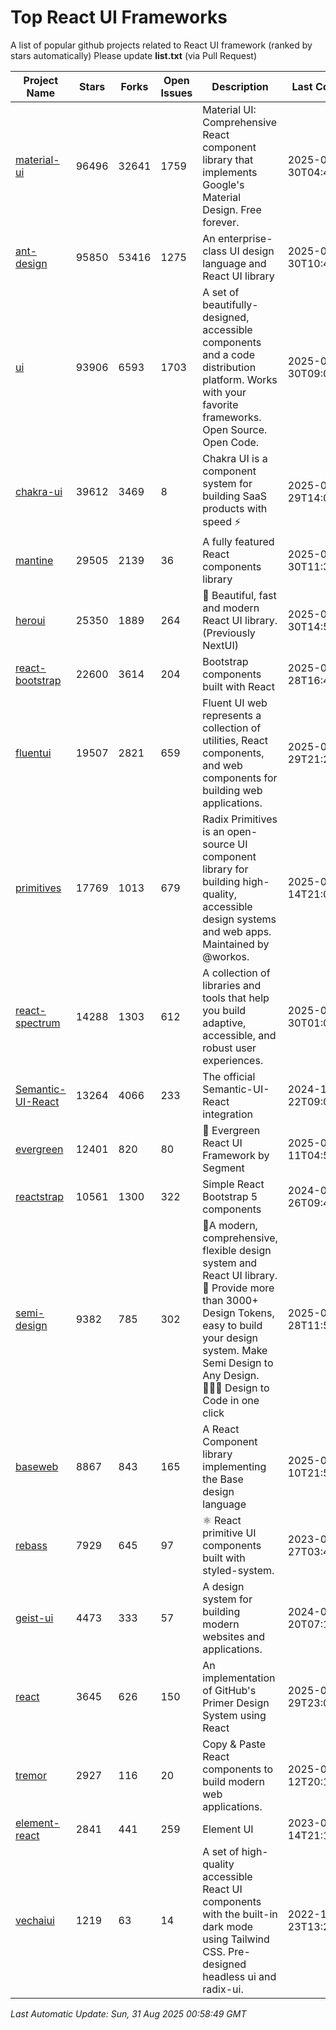 # Top React UI Frameworks

A list of popular github projects related to React UI framework (ranked by stars automatically)
Please update **list.txt** (via Pull Request)

| Project Name | Stars | Forks | Open Issues | Description | Last Commit |
| ------------ | ----- | ----- | ----------- | ----------- | ----------- |
| [material-ui](https://github.com/mui/material-ui) |96496|32641|1759|Material UI: Comprehensive React component library that implements Google&#39;s Material Design. Free forever.|2025-08-30T04:41:21Z|
| [ant-design](https://github.com/ant-design/ant-design) |95850|53416|1275|An enterprise-class UI design language and React UI library|2025-08-30T10:44:15Z|
| [ui](https://github.com/shadcn-ui/ui) |93906|6593|1703|A set of beautifully-designed, accessible components and a code distribution platform. Works with your favorite frameworks. Open Source. Open Code.|2025-08-30T09:09:18Z|
| [chakra-ui](https://github.com/chakra-ui/chakra-ui) |39612|3469|8|Chakra UI is a component system for building SaaS products with speed ⚡️|2025-08-29T14:00:00Z|
| [mantine](https://github.com/mantinedev/mantine) |29505|2139|36|A fully featured React components library|2025-08-30T11:36:42Z|
| [heroui](https://github.com/heroui-inc/heroui) |25350|1889|264|🚀 Beautiful, fast and modern React UI library. (Previously NextUI)|2025-08-30T14:58:20Z|
| [react-bootstrap](https://github.com/react-bootstrap/react-bootstrap) |22600|3614|204|Bootstrap components built with React|2025-08-28T16:46:21Z|
| [fluentui](https://github.com/microsoft/fluentui) |19507|2821|659|Fluent UI web represents a collection of utilities, React components, and web components for building web applications.|2025-08-29T21:27:51Z|
| [primitives](https://github.com/radix-ui/primitives) |17769|1013|679|Radix Primitives is an open-source UI component library for building high-quality, accessible design systems and web apps. Maintained by @workos.|2025-08-14T21:01:19Z|
| [react-spectrum](https://github.com/adobe/react-spectrum) |14288|1303|612|A collection of libraries and tools that help you build adaptive, accessible, and robust user experiences.|2025-08-30T01:05:10Z|
| [Semantic-UI-React](https://github.com/Semantic-Org/Semantic-UI-React) |13264|4066|233|The official Semantic-UI-React integration|2024-11-22T09:09:59Z|
| [evergreen](https://github.com/segmentio/evergreen) |12401|820|80|🌲 Evergreen React UI Framework by Segment|2025-06-11T04:53:19Z|
| [reactstrap](https://github.com/reactstrap/reactstrap) |10561|1300|322|Simple React Bootstrap 5 components|2024-09-26T09:40:49Z|
| [semi-design](https://github.com/DouyinFE/semi-design) |9382|785|302|🚀A modern, comprehensive, flexible design system and React UI library. 🎨 Provide more than 3000+ Design Tokens, easy to build your design system. Make Semi Design to Any Design.  🧑🏻‍💻 Design to Code in one click |2025-08-28T11:57:14Z|
| [baseweb](https://github.com/uber/baseweb) |8867|843|165|A React Component library implementing the Base design language|2025-08-10T21:53:30Z|
| [rebass](https://github.com/rebassjs/rebass) |7929|645|97|:atom_symbol: React primitive UI components built with styled-system.|2023-07-27T03:42:53Z|
| [geist-ui](https://github.com/geist-org/geist-ui) |4473|333|57|A design system for building modern websites and applications.|2024-07-20T07:18:46Z|
| [react](https://github.com/primer/react) |3645|626|150|An implementation of GitHub&#39;s Primer Design System using React|2025-08-29T23:03:22Z|
| [tremor](https://github.com/tremorlabs/tremor) |2927|116|20|Copy &amp; Paste React components to build modern web applications. |2025-04-12T20:15:29Z|
| [element-react](https://github.com/ElemeFE/element-react) |2841|441|259|Element UI|2023-01-14T21:13:08Z|
| [vechaiui](https://github.com/vechai/vechaiui) |1219|63|14|A set of high-quality accessible React UI components with the built-in dark mode using Tailwind CSS. Pre-designed headless ui and radix-ui.|2022-12-23T13:29:41Z|

*Last Automatic Update: Sun, 31 Aug 2025 00:58:49 GMT*